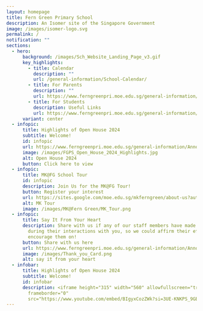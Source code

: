 ```yaml
---
layout: homepage
title: Fern Green Primary School
description: An Isomer site of the Singapore Government
image: /images/isomer-logo.svg
permalink: /
notification: ""
sections:
  - hero:
      background: /images/Sch_Website_Landing_Page_v3.gif
      key_highlights:
        - title: Calendar
          description: ""
          url: /general-information/School-Calendar/
        - title: For Parents
          description: ""
          url: https://www.ferngreenpri.moe.edu.sg/general-information/forms/
        - title: For Students
          description: Useful Links
          url: https://www.ferngreenpri.moe.edu.sg/general-information/for-students/useful-links/
      variant: center
  - infopic:
      title: Highlights of Open House 2024
      subtitle: Welcome!
      id: infopic
      url: https://www.ferngreenpri.moe.edu.sg/general-information/Announcements/
      image: /images/FGPS_Open_House_2024_Highlights.jpg
      alt: Open House 2024
      button: Click here to view
  - infopic:
      title: MK@FG School Tour
      id: infopic
      description: Join Us for the MK@FG Tour!
      button: Register your interest
      url: https://sites.google.com/moe.edu.sg/mkferngreen/about-us?authuser=0
      alt: MK Tour
      image: /images/MK@Fern Green/MK_Tour.png
  - infopic:
      title: Say It From Your Heart
      description: Share with us if any of our staff members have made an impression
        during their interactions with you, so we could affirm their efforts and
        encourage them on!
      button: Share with us here
      url: https://www.ferngreenpri.moe.edu.sg/general-information/Announcements/
      image: /images/Thank_you_Card.png
      alt: say it from your heart
  - infobar:
      title: Highlights of Open House 2024
      subtitle: Welcome!
      id: infobar
      description: <iframe height="315" width="560" allowfullscreen="true"
        frameborder="0"
        src="https://www.youtube.com/embed/BIgyxCozZWk?si=3UE-KNKPS_9GB3BM"></iframe>
---
```

